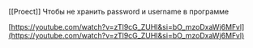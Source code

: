 [[Proect]]
Чтобы не хранить password и username в программе

[https://youtube.com/watch?v=zTl9cG_ZUHI&si=bO_mzoDxaWj6MFvl](https://youtube.com/watch?v=zTl9cG_ZUHI&si=bO_mzoDxaWj6MFvl)
